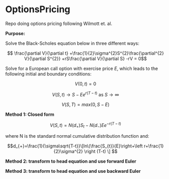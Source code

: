 # OptionsPricing

Repo doing options pricing following Wilmott et. al.

**Purpose:**

Solve the Black-Scholes equation below in three different ways:

$$
\frac{\partial V}{\partial t}
+\frac{1}{2}\sigma^{2}S^{2}\frac{\partial^{2} V}{\partial S^{2}}
+rS\frac{\partial V}{\partial S}
-rV = 0$$

Solve for a European call option with exercise price $E$, which leads to the following initial and boundary conditions:

$$V(0, t) = 0$$

$$V(S, t) \rightarrow S - Ee^{r(T-t)} \text{  as  } S \rightarrow \infty$$

$$V(S, T) = max(0, S - E)$$

**Method 1: Closed form**

$$V(S,t) = N(d_{+})S_{t}-N(d_{-})Ee^{-r(T-t)}$$

where N is the standard normal cumulative distribution function and:

$$d_{+}=\frac{1}{\sigma\sqrt{T-t}}\[ln\(\frac{S_{t}}{E}\right+\left r+\frac{1}{2}\sigma^{2} \right (T-t) \] $$

**Method 2: transform to head equation and use forward Euler**


**Method 3: transform to head equation and use backward Euler**
